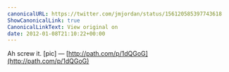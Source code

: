 ```yaml
---
canonicalURL: https://twitter.com/jmjordan/status/156120585397743618
ShowCanonicalLink: true
CanonicalLinkText: View original on
date: 2012-01-08T21:10:22+00:00
---
```

Ah screw it. [pic] — [http://path.com/p/1dQGoG](http://path.com/p/1dQGoG)